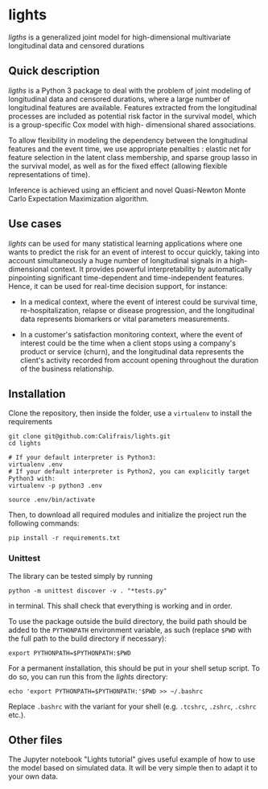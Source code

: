 # lights
_ligths_ is a generalized joint model for high-dimensional multivariate longitudinal data and censored durations

## Quick description
_ligths_ is a Python 3 package to deal with the problem of joint modeling of longitudinal data and censored durations, where a large number of longitudinal features are available. Features extracted from the longitudinal processes are included as potential risk factor in the survival model, which is a group-specific Cox model with high- dimensional shared associations.

To allow flexibility in modeling the dependency between the longitudinal features and the event time, we use appropriate penalties : elastic net for feature selection in the latent class membership, and sparse group lasso in the survival model, as well as for the fixed effect (allowing flexible representations of time).

Inference is achieved using an efficient and novel Quasi-Newton Monte Carlo Expectation Maximization algorithm.

## Use cases

_lights_ can be used for many statistical learning applications where one wants to predict the risk for an event of interest to occur quickly, taking into account simultaneously a huge number of longitudinal signals in a high-dimensional context. It provides powerful interpretability by automatically pinpointing significant time-dependent and time-independent features. Hence, it can be used for real-time decision support, for instance:
 
- In a medical context, where the event of interest could be survival time, re-hospitalization, relapse or disease progression, and the longitudinal data represents biomarkers or vital parameters measurements.

- In a customer's satisfaction monitoring context, where the event of interest could be the time when a client stops using a company's product or service (churn), and the longitudinal data represents the client's activity recorded from account opening throughout the duration of the business relationship.

## Installation
Clone the repository, then inside the folder, use a `virtualenv` to install the requirements
```shell script
git clone git@github.com:Califrais/lights.git
cd lights

# If your default interpreter is Python3:
virtualenv .env
# If your default interpreter is Python2, you can explicitly target Python3 with:
virtualenv -p python3 .env

source .env/bin/activate
```
Then, to download all required modules and initialize the project run the following commands:
```shell script
pip install -r requirements.txt
```

### Unittest

The library can be tested simply by running

    python -m unittest discover -v . "*tests.py"

in terminal. This shall check that everything is working and in order.

To use the package outside the build directory, the build path should be added to the `PYTHONPATH` environment variable, as such (replace `$PWD` with the full path to the build directory if necessary):

    export PYTHONPATH=$PYTHONPATH:$PWD

For a permanent installation, this should be put in your shell setup script. To do so, you can run this from the _lights_ directory:

    echo 'export PYTHONPATH=$PYTHONPATH:'$PWD >> ~/.bashrc

Replace `.bashrc` with the variant for your shell (e.g. `.tcshrc`, `.zshrc`, `.cshrc` etc.).

## Other files

The Jupyter notebook "Lights tutorial" gives useful example of how to use the model based on simulated data.
It will be very simple then to adapt it to your own data.